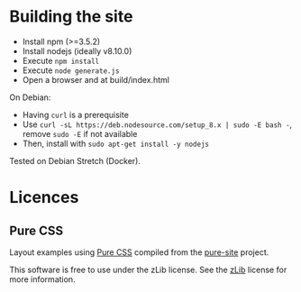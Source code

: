 Building the site
=================

- Install npm (>=3.5.2)
- Install nodejs (ideally v8.10.0)
- Execute `npm install`
- Execute `node generate.js`
- Open a browser and at build/index.html

On Debian:
- Having `curl` is a prerequisite
- Use `curl -sL https://deb.nodesource.com/setup_8.x | sudo -E bash -`, remove `sudo -E` if not available
- Then, install with `sudo apt-get install -y nodejs`

Tested on Debian Stretch (Docker).

Licences
========

Pure CSS
--------

Layout examples using [Pure CSS][pure] compiled from the [pure-site][] project.

[pure]: http://purecss.io/
[pure-site]: https://github.com/pure-css/pure-site

This software is free to use under the zLib license.
See the [zLib][] license for more information.

[zLib]: http://www.zlib.net/zlib_license.html
